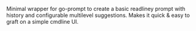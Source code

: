 Minimal wrapper for go-prompt to create a basic readliney prompt
with history and configurable multilevel suggestions.  Makes it
quick & easy to graft on a simple cmdline UI.
